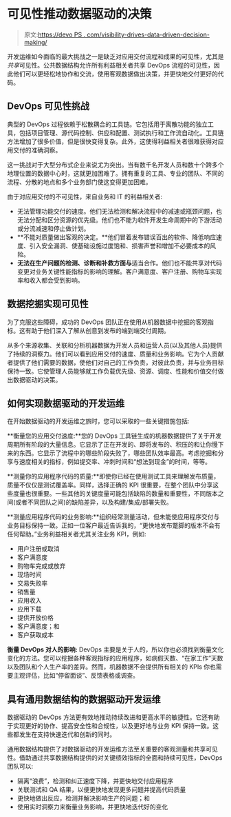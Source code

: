 # 可见性推动数据驱动的决策

> 原文:[https://devo PS . com/visibility-drives-data-driven-decision-making/](https://devops.com/visibility-drives-data-driven-decision-making/)

开发运维如今面临的最大挑战之一是缺乏对应用交付流程和成果的可见性，尤其是*共享*可见性。公共数据结构允许所有利益相关者共享 DevOps 流程的可见性，因此他们可以更轻松地协作和交流，使用客观数据做出决策，并更快地交付更好的代码。

## DevOps 可见性挑战

典型的 DevOps 过程依赖于松散耦合的工具链。它包括用于离散功能的独立工具，包括项目管理、源代码控制、供应和配置、测试执行和工作流自动化。工具链方法增加了很多价值，但是很快变得复杂。此外，这使得利益相关者很难获得对应用交付的准确洞察。

这一挑战对于大型分布式企业来说尤为突出。当有数千名开发人员和数十个跨多个地理位置的数据中心时，这就更加困难了。拥有重复的工具、专业的团队、不同的流程、分散的地点和多个业务部门使这变得更加困难。

由于对应用交付的不可见性，来自业务和 IT 的利益相关者:

*   无法管理功能交付的速度。他们无法检测和解决流程中的减速或瓶颈问题，也无法分配和区分资源的优先级。他们也不能为软件开发生命周期中的下游活动或分流减速和停止做计划。
*   **不能对质量做出客观的决定。**他们冒着发布错误百出的软件、降低响应速度、引入安全漏洞、使基础设施过度饱和、损害声誉和增加不必要成本的风险。
*   **无法在生产问题的检测、诊断和补救方面与**适当合作。他们也不能共享对代码变更对业务关键性能指标的影响的理解。客户满意度、客户注册、购物车实现率和收入都会受到影响。

## 数据挖掘实现可见性

为了克服这些障碍，成功的 DevOps 团队正在使用从机器数据中挖掘的客观指标。这有助于他们深入了解从创意到发布的端到端交付周期。

从多个来源收集、关联和分析机器数据为开发人员和运营人员(以及其他人员)提供了持续的洞察力。他们可以看到应用交付的速度、质量和业务影响。它为个人贡献者提供了他们需要的数据，使他们对自己的工作负责，对彼此负责，并与业务目标保持一致。它使管理人员能够就工作负载优先级、资源、调度、性能和价值交付做出数据驱动的决策。

## 如何实现数据驱动的开发运维

在开始数据驱动的开发运维之旅时，您可以采取的一些关键措施包括:

**衡量您的应用交付速度:**您的 DevOps 工具链生成的机器数据提供了关于开发周期所有阶段的大量信息。它显示了正在开发的、即将发布的、积压的和让你慢下来的东西。它显示了流程中的哪些阶段失败了，哪些团队效率最高。考虑挖掘和分享与速度相关的指标，例如提交率、冲刺时间和“想法到现金”的时间，等等。

**测量你的应用程序代码的质量:**即使你已经在使用测试工具来理解发布质量，质量不仅仅是测试覆盖率。同样，选择正确的 KPI 很重要，在整个团队中分享这些度量也很重要。一些其他的关键度量可能包括缺陷的数量和重要性，不同版本之间(或者不同团队之间)的缺陷差异，以及构建/集成/部署失败。

**测量应用程序代码的业务影响:**组织经常测量活动，但未能使应用程序交付与业务目标保持一致。正如一位客户最近告诉我的，“更快地发布蹩脚的版本不会有任何帮助。”业务利益相关者尤其关注业务 KPI，例如:

*   用户注册或取消
*   客户满意度
*   购物车完成或放弃
*   现场时间
*   交易失败率
*   销售量
*   应用收入
*   应用下载
*   提供开放价格
*   客户满意度；和
*   客户获取成本

**衡量 DevOps 对人的影响:** DevOps 主要是关于人的，所以你也必须找到衡量文化变化的方法。您可以挖掘各种客观指标的应用程序，如病假天数、“在家工作”天数以及团队和个人生产率的差异。然而，机器数据不会提供所有相关的 KPIs 你也需要主观评估，比如“停留面谈”、反馈表格或调查。

## 具有通用数据结构的数据驱动开发运维

数据驱动的 DevOps 方法更有效地推动持续改进和更高水平的敏捷性。它还有助于实现更好的协作、提高安全性和合规性，以及更好地与业务 KPI 保持一致。这些都发生在支持快速迭代和创新的同时。

通用数据结构提供了对数据驱动的开发运维方法至关重要的客观测量和共享可见性。借助通过共享数据结构提供的对关键绩效指标的全面和持续可见性，DevOps 团队可以:

*   隔离“浪费”，检测和纠正速度下降，并更快地交付应用程序
*   关联测试和 QA 结果，以便更快地发现更多问题并提高代码质量
*   更快地做出反应，检测并解决影响生产的问题；和
*   使用实时洞察力来衡量业务影响，并更快地迭代好的变化